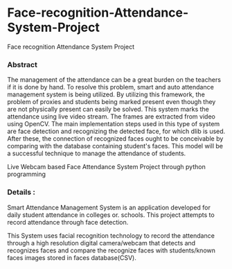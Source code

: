 # Face-recognition-Attendance-System-Project
Face recognition Attendance System Project 


### Abstract 

The management of the attendance can be a great burden on the teachers if it is done by hand. To resolve this problem, smart and auto attendance management system is being utilized. By utilizing this framework, the problem of proxies and students being marked present even though they are not physically present can easily be solved. This system marks the attendance using live video stream. The frames are extracted from video using OpenCV. The main implementation steps used in this type of system are face detection and recognizing the detected face, for which dlib is used. After these, the connection of recognized faces ought to be conceivable by comparing with the database containing student's faces. This model will be a successful technique to manage the attendance of students.

Live Webcam based Face Attendance System Project through python programming

### Details :

Smart Attendance Management System is an application developed for daily student attendance in colleges or. schools. This project attempts to record attendance through face detection.

This System uses facial recognition technology to record the attendance through a high resolution digital camera/webcam that detects and recognizes faces and compare the recognize faces with students/known faces images stored in faces database(CSV).

